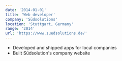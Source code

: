 ```yaml
---
date: '2014-01-01'
title: 'Web developer'
company: 'Südsolutions'
location: 'Stuttgart, Germany'
range: '2014'
url: 'https://www.suedsolutions.de/'
---
```


- Developed and shipped apps for local companies
- Built Südsolution's company website
